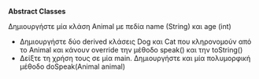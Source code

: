 **Abstract Classes**  

Δημιουργήστε μία κλάση Animal με πεδία name
(String) και age (int)
- Δημιουργήστε δύο derived κλάσεις Dog και Cat
που κληρονομούν από το Animal και κάνουν
override την μέθοδο speak() και την toString()
- Δείξτε τη χρήση τους σε μία main.
Δημιουργήστε και μία πολυμορφική μέθοδο
doSpeak(Animal animal)
